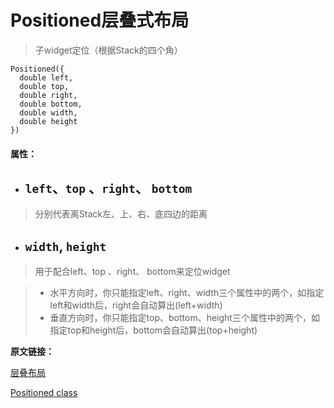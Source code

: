 # Positioned层叠式布局

> 子widget定位（根据Stack的四个角）

```
Positioned({
  double left, 
  double top, 
  double right, 
  double bottom, 
  double width, 
  double height
})
```

#### 属性：
- ## `left`、`top` 、`right`、 `bottom`

> 分别代表离Stack左、上、右、底四边的距离

- ## `width`, `height`

> 用于配合left、top 、right、 bottom来定位widget

> - 水平方向时，你只能指定left、right、width三个属性中的两个，如指定left和width后，right会自动算出(left+width)
> - 垂直方向时，你只能指定top、bottom、height三个属性中的两个，如指定top和height后，bottom会自动算出(top+height)

**原文链接：**

[层叠布局](https://book.flutterchina.club/chapter4/stack.html)

[Positioned class](https://docs.flutter.io/flutter/widgets/Positioned-class.html)